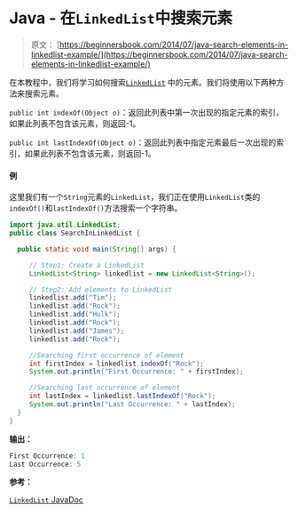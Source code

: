 # Java - 在`LinkedList`中搜索元素

> 原文： [https://beginnersbook.com/2014/07/java-search-elements-in-linkedlist-example/](https://beginnersbook.com/2014/07/java-search-elements-in-linkedlist-example/)

在本教程中，我们将学习如何搜索[`LinkedList`](https://beginnersbook.com/2013/12/linkedlist-in-java-with-example/) 中的元素。我们将使用以下两种方法来搜索元素。

`public int indexOf(Object o)`：返回此列表中第一次出现的指定元素的索引，如果此列表不包含该元素，则返回-1。

`public int lastIndexOf(Object o)`：返回此列表中指定元素最后一次出现的索引，如果此列表不包含该元素，则返回-1。

#### 例

这里我们有一个`String`元素的`LinkedList`，我们正在使用`LinkedList`类的`indexOf()`和`lastIndexOf()`方法搜索一个字符串。

```java
import java.util.LinkedList;
public class SearchInLinkedList {

  public static void main(String[] args) {

     // Step1: Create a LinkedList
     LinkedList<String> linkedlist = new LinkedList<String>();

     // Step2: Add elements to LinkedList
     linkedlist.add("Tim");
     linkedlist.add("Rock");
     linkedlist.add("Hulk");
     linkedlist.add("Rock");
     linkedlist.add("James");
     linkedlist.add("Rock");

     //Searching first occurrence of element
     int firstIndex = linkedlist.indexOf("Rock");
     System.out.println("First Occurrence: " + firstIndex);

     //Searching last occurrence of element
     int lastIndex = linkedlist.lastIndexOf("Rock");
     System.out.println("Last Occurrence: " + lastIndex);
  }
}
```

**输出：**

```java
First Occurrence: 1
Last Occurrence: 5

```

**参考：**

[`LinkedList` JavaDoc](https://docs.oracle.com/javase/7/docs/api/java/util/LinkedList.html)